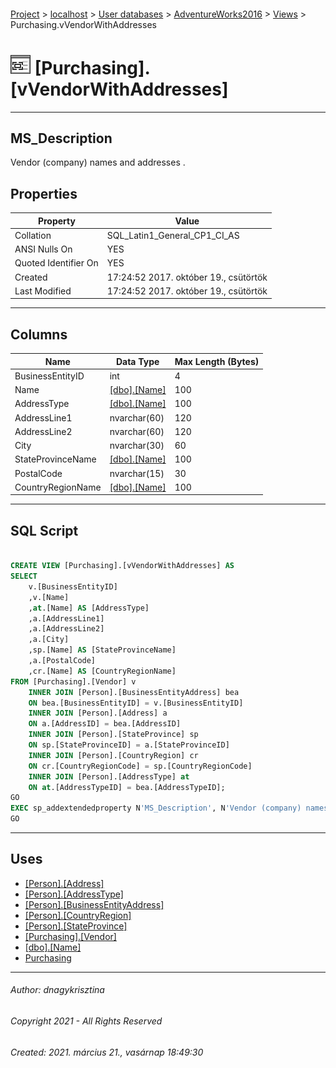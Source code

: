 #### 

[Project](../../../../index.md) > [localhost](../../../index.md) > [User databases](../../index.md) > [AdventureWorks2016](../index.md) > [Views](Views.md) > Purchasing.vVendorWithAddresses

# ![Views](../../../../Images/View32.png) [Purchasing].[vVendorWithAddresses]

---

## <a name="#description"></a>MS_Description

Vendor (company) names and addresses .

## <a name="#properties"></a>Properties

| Property | Value |
|---|---|
| Collation | SQL_Latin1_General_CP1_CI_AS |
| ANSI Nulls On | YES |
| Quoted Identifier On | YES |
| Created | 17:24:52 2017. október 19., csütörtök |
| Last Modified | 17:24:52 2017. október 19., csütörtök |


---

## <a name="#columns"></a>Columns

| Name | Data Type | Max Length (Bytes) |
|---|---|---|
| BusinessEntityID | int | 4 |
| Name | [[dbo].[Name]](../Programmability/Types/User-Defined_Data_Types/Name.md) | 100 |
| AddressType | [[dbo].[Name]](../Programmability/Types/User-Defined_Data_Types/Name.md) | 100 |
| AddressLine1 | nvarchar(60) | 120 |
| AddressLine2 | nvarchar(60) | 120 |
| City | nvarchar(30) | 60 |
| StateProvinceName | [[dbo].[Name]](../Programmability/Types/User-Defined_Data_Types/Name.md) | 100 |
| PostalCode | nvarchar(15) | 30 |
| CountryRegionName | [[dbo].[Name]](../Programmability/Types/User-Defined_Data_Types/Name.md) | 100 |


---

## <a name="#sqlscript"></a>SQL Script

```sql

CREATE VIEW [Purchasing].[vVendorWithAddresses] AS 
SELECT 
    v.[BusinessEntityID]
    ,v.[Name]
    ,at.[Name] AS [AddressType]
    ,a.[AddressLine1] 
    ,a.[AddressLine2] 
    ,a.[City] 
    ,sp.[Name] AS [StateProvinceName] 
    ,a.[PostalCode] 
    ,cr.[Name] AS [CountryRegionName] 
FROM [Purchasing].[Vendor] v
    INNER JOIN [Person].[BusinessEntityAddress] bea 
    ON bea.[BusinessEntityID] = v.[BusinessEntityID] 
    INNER JOIN [Person].[Address] a 
    ON a.[AddressID] = bea.[AddressID]
    INNER JOIN [Person].[StateProvince] sp 
    ON sp.[StateProvinceID] = a.[StateProvinceID]
    INNER JOIN [Person].[CountryRegion] cr 
    ON cr.[CountryRegionCode] = sp.[CountryRegionCode]
    INNER JOIN [Person].[AddressType] at 
    ON at.[AddressTypeID] = bea.[AddressTypeID];
GO
EXEC sp_addextendedproperty N'MS_Description', N'Vendor (company) names and addresses .', 'SCHEMA', N'Purchasing', 'VIEW', N'vVendorWithAddresses', NULL, NULL
GO

```


---

## <a name="#uses"></a>Uses

* [[Person].[Address]](../Tables/Address.md)
* [[Person].[AddressType]](../Tables/AddressType.md)
* [[Person].[BusinessEntityAddress]](../Tables/BusinessEntityAddress.md)
* [[Person].[CountryRegion]](../Tables/CountryRegion.md)
* [[Person].[StateProvince]](../Tables/StateProvince.md)
* [[Purchasing].[Vendor]](../Tables/Vendor.md)
* [[dbo].[Name]](../Programmability/Types/User-Defined_Data_Types/Name.md)
* [Purchasing](../Security/Schemas/Purchasing.md)


---

###### Author:  dnagykrisztina

###### Copyright 2021 - All Rights Reserved

###### Created: 2021. március 21., vasárnap 18:49:30

